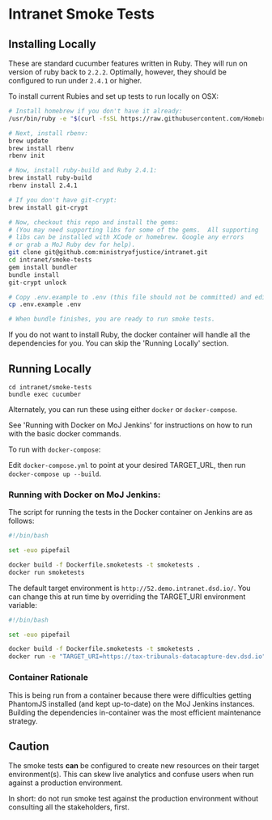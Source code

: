 # Intranet Smoke Tests

## Installing Locally

These are standard cucumber features written in Ruby. They will run on
version of ruby back to `2.2.2`.  Optimally, however, they should be
configured to run under `2.4.1` or higher.

To install current Rubies and set up tests to run locally on OSX:

```bash
# Install homebrew if you don't have it already:
/usr/bin/ruby -e "$(curl -fsSL https://raw.githubusercontent.com/Homebrew/install/master/install)"

# Next, install rbenv:
brew update
brew install rbenv
rbenv init

# Now, install ruby-build and Ruby 2.4.1:
brew install ruby-build
rbenv install 2.4.1

# If you don't have git-crypt:
brew install git-crypt

# Now, checkout this repo and install the gems:
# (You may need supporting libs for some of the gems.  All supporting
# libs can be installed with XCode or homebrew. Google any errors
# or grab a MoJ Ruby dev for help).
git clone git@github.com:ministryofjustice/intranet.git
cd intranet/smoke-tests
gem install bundler
bundle install
git-crypt unlock

# Copy .env.example to .env (this file should not be committed) and edit if needed
cp .env.example .env

# When bundle finishes, you are ready to run smoke tests.
```

If you do not want to install Ruby, the docker container will handle all
the dependencies for you.  You can skip the 'Running Locally' section.

## Running Locally

```
cd intranet/smoke-tests
bundle exec cucumber
```

Alternately, you can run these using either `docker` or
`docker-compose`.

See 'Running with Docker on MoJ Jenkins' for instructions on how to run
with the basic docker commands.

To run with `docker-compose`:

Edit `docker-compose.yml` to point at your desired TARGET_URL, then run
`docker-compose up --build`.

### Running with Docker on MoJ Jenkins:

The script for running the tests in the Docker container on Jenkins are
as follows:

```bash
#!/bin/bash

set -euo pipefail

docker build -f Dockerfile.smoketests -t smoketests .
docker run smoketests
```

The default target environment is `http://52.demo.intranet.dsd.io/`. You
can change this at run time by overriding the TARGET_URI
environment variable:

```bash
#!/bin/bash

set -euo pipefail

docker build -f Dockerfile.smoketests -t smoketests .
docker run -e "TARGET_URI=https://tax-tribunals-datacapture-dev.dsd.io" smoketests
```

### Container Rationale

This is being run from a container because there were difficulties
getting PhantomJS installed (and kept up-to-date) on the MoJ Jenkins
instances.  Building the dependencies in-container was the most efficient
maintenance strategy.

## Caution

The smoke tests **can** be configured to create new resources on their
target environment(s). This can skew live analytics and confuse users when
run against a production environment.

In short: do not run smoke test against the production environment
without consulting all the stakeholders, first.
